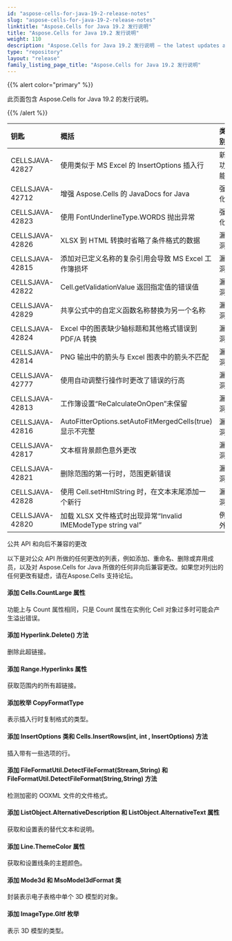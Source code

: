 ```yaml
---
id: "aspose-cells-for-java-19-2-release-notes"
slug: "aspose-cells-for-java-19-2-release-notes"
linktitle: "Aspose.Cells for Java 19.2 发行说明"
title: "Aspose.Cells for Java 19.2 发行说明"
weight: 110
description: "Aspose.Cells for Java 19.2 发行说明 – the latest updates and fixes."
type: "repository"
layout: "release"
family_listing_page_title: "Aspose.Cells for Java 19.2 发行说明"
---
```

{{% alert color="primary" %}} 

此页面包含 Aspose.Cells for Java 19.2 的发行说明。

{{% /alert %}} 

|**钥匙**|**概括**|**类别**|
|:- |:- |:- |
|CELLSJAVA-42827|使用类似于 MS Excel 的 InsertOptions 插入行|新功能|
|CELLSJAVA-42712|增强 Aspose.Cells 的 JavaDocs for Java|强化|
|CELLSJAVA-42823|使用 FontUnderlineType.WORDS 抛出异常|强化|
|CELLSJAVA-42826|XLSX 到 HTML 转换时省略了条件格式的数据|漏洞|
|CELLSJAVA-42815|添加对已定义名称的复杂引用会导致 MS Excel 工作簿损坏|漏洞|
|CELLSJAVA-42822|Cell.getValidationValue 返回指定值的错误值|漏洞|
|CELLSJAVA-42829|共享公式中的自定义函数名称替换为另一个名称|漏洞|
|CELLSJAVA-42824|Excel 中的图表缺少轴标题和其他格式错误到 PDF/A 转换|漏洞|
|CELLSJAVA-42814|PNG 输出中的箭头与 Excel 图表中的箭头不匹配|漏洞|
|CELLSJAVA-42777|使用自动调整行操作时更改了错误的行高|漏洞|
|CELLSJAVA-42813|工作簿设置“ReCalculateOnOpen”未保留|漏洞|
|CELLSJAVA-42816|AutoFitterOptions.setAutoFitMergedCells(true) 显示不完整|漏洞|
|CELLSJAVA-42817|文本框背景颜色意外更改|漏洞|
|CELLSJAVA-42821|删除范围的第一行时，范围更新错误|漏洞|
|CELLSJAVA-42828|使用 Cell.setHtmlString 时，在文本末尾添加一个新行|漏洞|
|CELLSJAVA-42820|加载 XLSX 文件格式时出现异常“Invalid IMEModeType string val”|例外|
公共 API 和向后不兼容的更改

以下是对公众 API 所做的任何更改的列表，例如添加、重命名、删除或弃用成员，以及对 Aspose.Cells for Java 所做的任何非向后兼容更改。如果您对列出的任何更改有疑虑，请在Aspose.Cells 支持论坛。
#### **添加 Cells.CountLarge 属性**
功能上与 Count 属性相同，只是 Count 属性在实例化 Cell 对象过多时可能会产生溢出错误。
#### **添加 Hyperlink.Delete() 方法**
删除此超链接。
#### **添加 Range.Hyperlinks 属性**
获取范围内的所有超链接。
#### **添加枚举 CopyFormatType**
表示插入行时复制格式的类型。
#### **添加 InsertOptions 类和 Cells.InsertRows(int, int , InsertOptions) 方法**
插入带有一些选项的行。
#### **添加 FileFormatUtil.DetectFileFormat(Stream,String) 和 FileFormatUtil.DetectFileFormat(String,String) 方法**
检测加密的 OOXML 文件的文件格式。
#### **添加 ListObject.AlternativeDescription 和 ListObject.AlternativeText 属性**
获取和设置表的替代文本和说明。
#### **添加 Line.ThemeColor 属性**
获取和设置线条的主题颜色。
#### **添加 Mode3d 和 MsoModel3dFormat 类**
封装表示电子表格中单个 3D 模型的对象。
#### **添加 ImageType.Gltf 枚举**
表示 3D 模型的类型。
